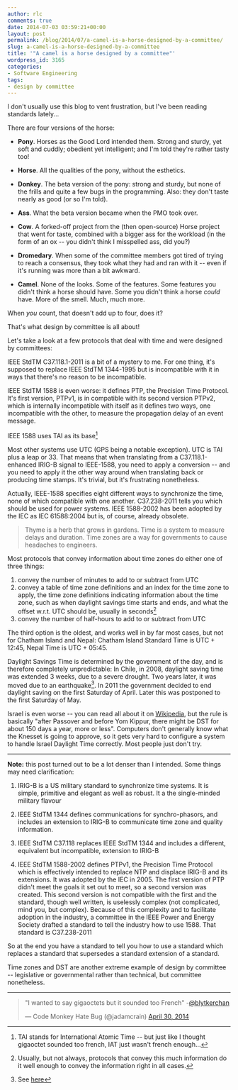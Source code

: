 ```yaml
---
author: rlc
comments: true
date: 2014-07-03 03:59:21+00:00
layout: post
permalink: /blog/2014/07/a-camel-is-a-horse-designed-by-a-committee/
slug: a-camel-is-a-horse-designed-by-a-committee
title: '"A camel is a horse designed by a committee"'
wordpress_id: 3165
categories:
- Software Engineering
tags:
- design by committee
---
```


I don't usually use this blog to vent frustration, but I've been reading standards lately...

There are four versions of the horse:


  * **Pony**. Horses as the Good Lord intended them. Strong and sturdy, yet soft and cuddly; obedient yet intelligent; and I'm told they're rather tasty too!


  * **Horse**. All the qualities of the pony, without the esthetics.


  * **Donkey**. The beta version of the pony: strong and sturdy, but none of the frills and quite a few bugs in the programming. Also: they don't taste nearly as good (or so I'm told).


  * **Ass**. What the beta version became when the PMO took over.


  * **Cow**. A forked-off project from the (then open-source) Horse project that went for taste, combined with a bigger ass for the workload (in the form of an ox -- you didn't think I misspelled ass, did you?)


  * **Dromedary**. When some of the committee members got tired of trying to reach a consensus, they took what they had and ran with it -- even if it's running was more than a bit awkward.


  * **Camel**. None of the looks. Some of the features. Some features you didn't think a horse should have. Some you didn't think a horse _could_ have. More of the smell. Much, much more.


When _you_ count, that doesn't add up to four, does it?

That's what design by committee is all about!

<!--more-->

Let's take a look at a few protocols that deal with time and were designed by committees:

IEEE StdTM C37.118.1-2011 is a bit of a mystery to me. For one thing, it's supposed to replace IEEE StdTM 1344-1995 but is incompatible with it in ways that there's no reason to be incompatible.

IEEE StdTM 1588 is even worse: it defines PTP, the Precision Time Protocol. It's first version, PTPv1, is in compatible with its second version PTPv2, which is internally incompatible with itself as it defines two ways, one incompatible with the other, to measure the propagation delay of an event message.

IEEE 1588 uses TAI as its base[^1] 

[^1]: TAI stands for International Atomic Time -- but just like I thought gigaoctet sounded too french, IAT just wasn't french enough...

Most other systems use UTC (GPS being a notable exception). UTC is TAI plus a leap or 33. That means that when translating from a C37.118.1-enhanced IRIG-B signal to IEEE-1588, you need to apply a conversion -- and you need to apply it the other way around when translating back or producing time stamps. It's trivial, but it's frustrating nonetheless.

Actually, IEEE-1588 specifies eight different ways to synchronize the time, none of which compatible with one another. C37.238-2011 tells you which should be used for power systems. IEEE 1588-2002 has been adopted by the IEC as IEC 61588:2004 but is, of course, already obsolete.



<blockquote>Thyme is a herb that grows in gardens. Time is a system to measure delays and duration. Time zones are a way for governments to cause headaches to engineers.</blockquote>



Most protocols that convey information about time zones do either one of three things:



	
  1. convey the number of minutes to add to or subtract from UTC
  2. convey a table of time zone definitions and an index for the time zone to apply, the time zone definitions indicating information about the time zone, such as when daylight savings time starts and ends, and what the offset w.r.t. UTC should be, usually in seconds[^2]
  3. convey the number of half-hours to add to or subtract from UTC

[^2]: Usually, but not always, protocols that convey this much information do it well enough to convey the information right in all cases.

The third option is the oldest, and works well in by far most cases, but not for Chatham Island and Nepal: Chatham Island Standard Time is UTC + 12:45, Nepal Time is UTC + 05:45.

Daylight Savings Time is determined by the government of the day, and is therefore completely unpredictable: In Chile, in 2008, daylight saving time was extended 3 weeks, due to a severe drought. Two years later, it was moved due to an earthquake[^3]. In 2011 the government decided to end daylight saving on the first Saturday of April. Later this was postponed to the first Saturday of May.

[^3]: See [here](http://www.timeanddate.com/news/time/chile-extends-dst-2010.html)

Israel is even worse -- you can read all about it on [Wikipedia](http://en.wikipedia.org/wiki/Israel_Summer_Time), but the rule is basically "after Passover and before Yom Kippur, there might be DST for about 150 days a year, more or less". Computers don't generally know what the Knesset is going to approve, so it gets very hard to configure a system to handle Israel Daylight Time correctly.
Most people just don't try.


* * *


**Note:** this post turned out to be a lot denser than I intended. Some things may need clarification: 

  1. IRIG-B is a US military standard to synchronize time systems. It is simple, primitive and elegant as well as robust. It a the single-minded military flavour


  2. IEEE StdTM 1344 defines communications for synchro-phasors, and includes an extension to IRIG-B to communicate time zone and quality information.


  3. IEEE StdTM C37.118 replaces IEEE StdTM 1344 and includes a different, equivalent but incompatible, extension to IRIG-B


  4. IEEE StdTM 1588-2002 defines PTPv1, the Precision Time Protocol which is effectively intended to replace NTP and displace IRIG-B and its extensions. It was adopted by the IEC in 2005.
The first version of PTP didn't meet the goals it set out to meet, so a second version was created. This second version is not compatible with the first and the standard, though well written, is uselessly complex (not complicated, mind you, but complex).
Because of this complexity and to facilitate adoption in the industry, a committee in the IEEE Power and Energy Society drafted a standard to tell the industry how to use 1588. That standard is C37.238-2011


So at the end you have a standard to tell you how to use a standard which replaces a standard that supersedes a standard extension of a standard.

Time zones and DST are another extreme example of design by committee -- legislative or governmental rather than technical, but committee nonetheless.

* * * 

<blockquote class="twitter-tweet" data-lang="en"><p lang="en" dir="ltr">&quot;I wanted to say gigaoctets but it sounded too French&quot; -<a href="https://twitter.com/blytkerchan?ref_src=twsrc%5Etfw">@blytkerchan</a></p>&mdash; Code Monkey Hate Bug (@jadamcrain) <a href="https://twitter.com/jadamcrain/status/461649300494483456?ref_src=twsrc%5Etfw">April 30, 2014</a></blockquote>
<script async src="https://platform.twitter.com/widgets.js" charset="utf-8"></script>
